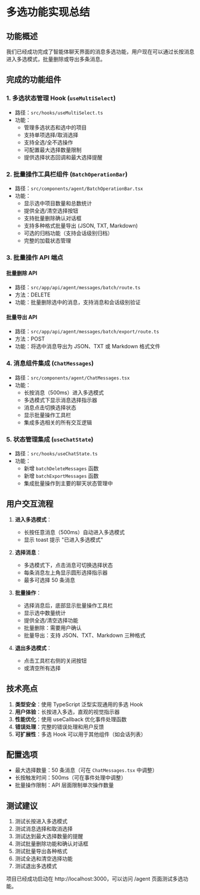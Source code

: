 # 多选功能实现总结

## 功能概述
我们已经成功完成了智能体聊天界面的消息多选功能，用户现在可以通过长按消息进入多选模式，批量删除或导出多条消息。

## 完成的功能组件

### 1. 多选状态管理 Hook (`useMultiSelect`)
- 路径：`src/hooks/useMultiSelect.ts`
- 功能：
  - 管理多选状态和选中的项目
  - 支持单项选择/取消选择
  - 支持全选/全不选操作
  - 可配置最大选择数量限制
  - 提供选择状态回调和最大选择提醒

### 2. 批量操作工具栏组件 (`BatchOperationBar`)
- 路径：`src/components/agent/BatchOperationBar.tsx`
- 功能：
  - 显示选中项目数量和总数统计
  - 提供全选/清空选择按钮
  - 支持批量删除确认对话框
  - 支持多种格式批量导出 (JSON, TXT, Markdown)
  - 可选的归档功能（支持会话级别归档）
  - 完整的加载状态管理

### 3. 批量操作 API 端点

#### 批量删除 API
- 路径：`src/app/api/agent/messages/batch/route.ts`
- 方法：DELETE
- 功能：批量删除选中的消息，支持消息和会话级别验证

#### 批量导出 API
- 路径：`src/app/api/agent/messages/batch/export/route.ts`
- 方法：POST
- 功能：将选中消息导出为 JSON、TXT 或 Markdown 格式文件

### 4. 消息组件集成 (`ChatMessages`)
- 路径：`src/components/agent/ChatMessages.tsx`
- 功能：
  - 长按消息（500ms）进入多选模式
  - 多选模式下显示消息选择指示器
  - 消息点击切换选择状态
  - 显示批量操作工具栏
  - 集成多选相关的所有交互逻辑

### 5. 状态管理集成 (`useChatState`)
- 路径：`src/hooks/useChatState.ts`
- 功能：
  - 新增 `batchDeleteMessages` 函数
  - 新增 `batchExportMessages` 函数
  - 集成批量操作到主要的聊天状态管理中

## 用户交互流程

1. **进入多选模式**：
   - 长按任意消息（500ms）自动进入多选模式
   - 显示 toast 提示 "已进入多选模式"

2. **选择消息**：
   - 多选模式下，点击消息可切换选择状态
   - 每条消息左上角显示圆形选择指示器
   - 最多可选择 50 条消息

3. **批量操作**：
   - 选择消息后，底部显示批量操作工具栏
   - 显示选中数量统计
   - 提供全选/清空选择功能
   - 批量删除：需要用户确认
   - 批量导出：支持 JSON、TXT、Markdown 三种格式

4. **退出多选模式**：
   - 点击工具栏右侧的关闭按钮
   - 或清空所有选择

## 技术亮点

1. **类型安全**：使用 TypeScript 泛型实现通用的多选 Hook
2. **用户体验**：长按进入多选，直观的视觉指示器
3. **性能优化**：使用 useCallback 优化事件处理函数
4. **错误处理**：完整的错误处理和用户反馈
5. **可扩展性**：多选 Hook 可以用于其他组件（如会话列表）

## 配置选项

- 最大选择数量：50 条消息（可在 `ChatMessages.tsx` 中调整）
- 长按触发时间：500ms（可在事件处理中调整）
- 批量操作限制：API 层面限制单次操作数量

## 测试建议

1. 测试长按进入多选模式
2. 测试消息选择和取消选择
3. 测试达到最大选择数量的提醒
4. 测试批量删除功能和确认对话框
5. 测试批量导出各种格式
6. 测试全选和清空选择功能
7. 测试退出多选模式

项目已经成功启动在 http://localhost:3000，可以访问 /agent 页面测试多选功能。
